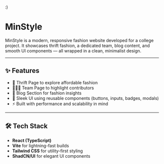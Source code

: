 :)
# MinStyle

MinStyle is a modern, responsive fashion website developed for a college project. It showcases thrift fashion, a dedicated team, blog content, and smooth UI components — all wrapped in a clean, minimalist design.

---

## ✨ Features

- 🧥 Thrift Page to explore affordable fashion
- 🧑‍🤝‍🧑 Team Page to highlight contributors
- 📰 Blog Section for fashion insights
- 🎨 Sleek UI using reusable components (buttons, inputs, badges, modals)
- ⚡ Built with performance and scalability in mind

---

## 🛠 Tech Stack

- **React (TypeScript)**
- **Vite** for lightning-fast builds
- **Tailwind CSS** for utility-first styling
- **ShadCN/UI** for elegant UI components



